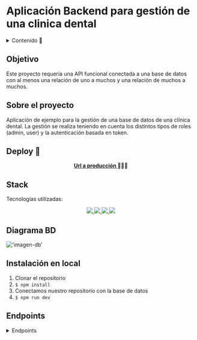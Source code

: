 # Aplicación Backend para gestión de una clinica dental

<details>
  <summary>Contenido 📝</summary>
  <ol>
    <li><a href="#objetivo">Objetivo</a></li>
    <li><a href="#sobre-el-proyecto">Sobre el proyecto</a></li>
    <li><a href="#deploy-🚀">Deploy</a></li>
    <li><a href="#stack">Stack</a></li>
    <li><a href="#diagrama-bd">Diagrama</a></li>
    <li><a href="#instalación-en-local">Instalación</a></li>
    <li><a href="#endpoints">Endpoints</a></li>
    <li><a href="#contacto">Contacto</a></li>
  </ol>
</details>

## Objetivo

Este proyecto requería una API funcional conectada a una base de datos con al menos una relación de uno a muchos y una relación de muchos a muchos.

## Sobre el proyecto

Aplicación de ejemplo para la gestión de una base de datos de una clínica dental. La gestión se realiza teniendo en cuenta los distintos tipos de roles (admin, user) y la autenticación basada en token.

## Deploy 🚀

<div align="center">
    <a href="https://github.com/ZackFer90/clinicaDental"><strong>Url a producción </strong></a>🚀🚀🚀
</div>

## Stack

Tecnologías utilizadas:

<div align="center">
<a href="https://sequelize.org/">
    <img src= "https://img.shields.io/badge/sequelize-323330?style=for-the-badge&logo=sequelize&logoColor=white"/>
</a>
<a href="https://www.expressjs.com/">
    <img src= "https://img.shields.io/badge/express.js-%23404d59.svg?style=for-the-badge&logo=express&logoColor=%2361DAFB"/>
</a>
<a href="https://nodejs.org/es/">
    <img src= "https://img.shields.io/badge/node.js-026E00?style=for-the-badge&logo=node.js&logoColor=white"/>
</a>
<a href="https://developer.mozilla.org/es/docs/Web/JavaScript">
    <img src= "https://img.shields.io/badge/javascipt-EFD81D?style=for-the-badge&logo=javascript&logoColor=black"/>
</a>
 </div>

## Diagrama BD

!['imagen-db'](./TablasClinica.png)

## Instalación en local

1. Clonar el repositorio
2. `$ npm install`
3. Conectamos nuestro repositorio con la base de datos
4. `$ npm run dev`

## Endpoints

<details>
<summary>Endpoints</summary>

- Admin

  - Ver los doctores

          GET http://localhost:3000/admin//getAll-doctor?page=1

    - Ver los doctores

          GET http://localhost:3000/admin//getAll-patient?page=1

  - Registrar un doctor

          POST http://localhost:3000/admin/register-doctor

    body:

    ```js
        {
          "nombre": "Montse",
          "apellidos": "Lorenzo",
          "email": "Montse@gmail.com",
          "contrasena": "123456",
          "fecha_nacimiento": "1985-07-26"
        }
    ```

  - Eliminar paciente

            DELETE http://localhost:3000/admin/delete-patient

    body:

    ```js
        {
          "nombre": "Silvia"
        }
    ```

    - Eliminar doctor

            DELETE http://localhost:3000/admin/delete-doctor

    body:

    ```js
        {
          "nombre": "Montse"
        }
    ```

- AUTH

  - Registrar paciente

          POST http://localhost:3000/auth/register

    body:

    ```js
        {
          "nombre": "Silvia",
          "apellidos": "Gutierrez",
          "email": "silvia@gmail.com",
          "contrasena": "123456",
          "fecha_nacimiento": "1985-07-26"
        }
    ```

  - Login

          POST http://localhost:3000/auth/login

    body:

    ```js
        {
          "email": "silvia@gmail.com",
          "contrasena": "123456"
        }
    ```

- DOCTORS

  - Crear una cita

          POST http://localhost:3000/doctor/create-Appointment

    body:

    ```js
        {
          "nombrePatient": "Silvia",
          "fecha": "1990-06-16"
        }
    ```

  - Ver los pacientes

          GET http://localhost:3000/doctor?page=1

  - Ver todas las citas de paciente con doctor

          GET http://localhost:3000/doctor/get-Appointment?page=1

  - Ver mis citas como doctor

          GET http://localhost:3000/doctor/getMy-Appointment?page=1

- USERS

  - Crear cita como usuario

          POST http://localhost:3000/user/create-Appointment

    body:

    ```js
        {
          "nombreDoctor": "Pablo",
          "fecha": "1999-06-16"
        }
    ```

  - Borrar cita

        DELETE http://localhost:3000/user/delete-user

    body:

    ```js
        {
          "nombreDoctor": "Pablo",
          "fecha": "1999-06-16"
        }
    ```

  - Ver mis datos

        GET http://localhost:3000/user

  - Ver las citas

        GET http://localhost:3000/user/get-Appointment?page=1

  - Actualizar mi cita

        PUT http://localhost:3000/user/update-Appointment

    body:

    ```js
        {
          "nombreDoctor": "Pablo",
          "fecha": "1999-06-16"
        }
    ```

  - Actualizar mis datos

        PUT http://localhost:3000/user/update-user

    body:

    ```js
        {
          "apellidos": "Clupes"
        }
    ```

## Contacto

<a href="https://www.linkedin.com/" target="_blank"><img src="https://img.shields.io/badge/-LinkedIn-%230077B5?style=for-the-badge&logo=linkedin&logoColor=white" target="_blank"></a>
